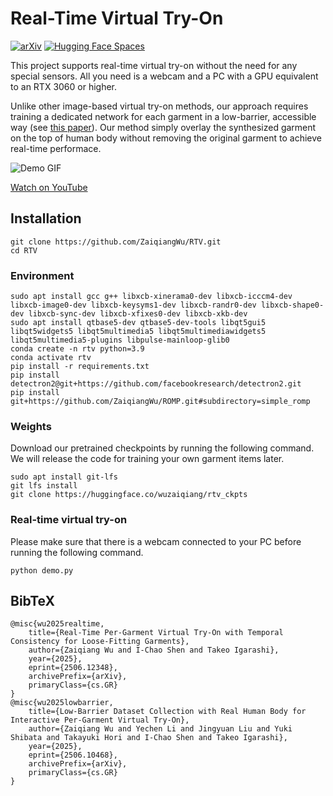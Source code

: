 # Real-Time Virtual Try-On

[![arXiv](https://img.shields.io/badge/arXiv-2506.12348-b31b1b.svg)](https://arxiv.org/abs/2506.12348)
[![Hugging Face Spaces](https://img.shields.io/badge/%F0%9F%A4%97%20Hugging%20Face-Models-yellow)](https://huggingface.co/wuzaiqiang/rtv_ckpts)

This project supports real-time virtual try-on without the need for any special sensors. All you need is a webcam and a PC with a GPU equivalent to an RTX 3060 or higher.

Unlike other image-based virtual try-on methods, our approach requires training a dedicated network for each garment in a low-barrier, accessible way (see [this paper](https://arxiv.org/abs/2506.10468)).
Our method simply overlay the synthesized garment on the top of human body without removing the original garment to achieve real-time performace.

![Demo GIF](assets/output.gif)

[Watch on YouTube](https://www.youtube.com/watch?v=7hm1yBsFzHc)


## Installation

```
git clone https://github.com/ZaiqiangWu/RTV.git
cd RTV
```

### Environment
```
sudo apt install gcc g++ libxcb-xinerama0-dev libxcb-icccm4-dev libxcb-image0-dev libxcb-keysyms1-dev libxcb-randr0-dev libxcb-shape0-dev libxcb-sync-dev libxcb-xfixes0-dev libxcb-xkb-dev 
sudo apt install qtbase5-dev qtbase5-dev-tools libqt5gui5 libqt5widgets5 libqt5multimedia5 libqt5multimediawidgets5 libqt5multimedia5-plugins libpulse-mainloop-glib0
conda create -n rtv python=3.9
conda activate rtv
pip install -r requirements.txt
pip install detectron2@git+https://github.com/facebookresearch/detectron2.git
pip install git+https://github.com/ZaiqiangWu/ROMP.git#subdirectory=simple_romp
```

### Weights
Download our pretrained checkpoints by running the following command. We will release the code for training your own garment items later.
```
sudo apt install git-lfs
git lfs install
git clone https://huggingface.co/wuzaiqiang/rtv_ckpts
```

### Real-time virtual try-on
Please make sure that there is a webcam connected to your PC before running the following command.
```
python demo.py
```

## BibTeX
```text
@misc{wu2025realtime,
    title={Real-Time Per-Garment Virtual Try-On with Temporal Consistency for Loose-Fitting Garments},
    author={Zaiqiang Wu and I-Chao Shen and Takeo Igarashi},
    year={2025},
    eprint={2506.12348},
    archivePrefix={arXiv},
    primaryClass={cs.GR}
}
@misc{wu2025lowbarrier,
    title={Low-Barrier Dataset Collection with Real Human Body for Interactive Per-Garment Virtual Try-On},
    author={Zaiqiang Wu and Yechen Li and Jingyuan Liu and Yuki Shibata and Takayuki Hori and I-Chao Shen and Takeo Igarashi},
    year={2025},
    eprint={2506.10468},
    archivePrefix={arXiv},
    primaryClass={cs.GR}
}
```
